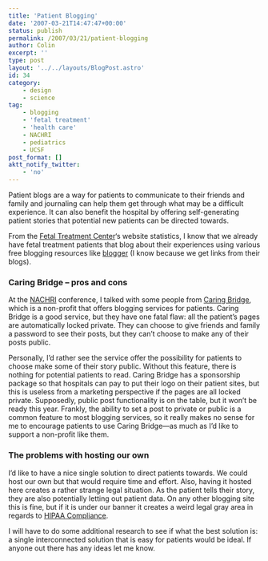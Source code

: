 ```yaml
---
title: 'Patient Blogging'
date: '2007-03-21T14:47:47+00:00'
status: publish
permalink: /2007/03/21/patient-blogging
author: Colin
excerpt: ''
type: post
layout: '../../layouts/BlogPost.astro'
id: 34
category:
    - design
    - science
tag:
    - blogging
    - 'fetal treatment'
    - 'health care'
    - NACHRI
    - pediatrics
    - UCSF
post_format: []
aktt_notify_twitter:
    - 'no'
---
```

Patient blogs are a way for patients to communicate to their friends and family and journaling can help them get through what may be a difficult experience. It can also benefit the hospital by offering self-generating patient stories that potential new patients can be directed towards.

From the [Fetal Treatment Center](https://fetus.ucsfmedicalcenter.org/)‘s website statistics, I know that we already have fetal treatment patients that blog about their experiences using various free blogging resources like [blogger](https://www.blogger.com/) (I know because we get links from their blogs).

### Caring Bridge – pros and cons

At the [NACHRI](https://www.childrenshospitals.net) conference, I talked with some people from [Caring Bridge](https://www.caringbridge.org/), which is a non-profit that offers blogging services for patients. Caring Bridge is a good service, but they have one fatal flaw: all the patient’s pages are automatically locked private. They can choose to give friends and family a password to see their posts, but they can’t choose to make any of their posts public.

Personally, I’d rather see the service offer the possibility for patients to choose make some of their story public. Without this feature, there is nothing for potential patients to read. Caring Bridge has a sponsorship package so that hospitals can pay to put their logo on their patient sites, but this is useless from a marketing perspective if the pages are all locked private. Supposedly, public post functionality is on the table, but it won’t be ready this year. Frankly, the ability to set a post to private or public is a common feature to most blogging services, so it really makes no sense for me to encourage patients to use Caring Bridge—as much as I’d like to support a non-profit like them.

### The problems with hosting our own

I’d like to have a nice single solution to direct patients towards. We could host our own but that would require time and effort. Also, having it hosted here creates a rather strange legal situation. As the patient tells their story, they are also potentially letting out patient data. On any other blogging site this is fine, but if it is under our banner it creates a weird legal gray area in regards to [HIPAA Compliance](https://www.cms.hhs.gov/HIPAAGenInfo/01_Overview.asp "US Dept. of Health & Human Services: HIPAA - General Information").

I will have to do some additional research to see if what the best solution is: a single interconnected solution that is easy for patients would be ideal. If anyone out there has any ideas let me know.